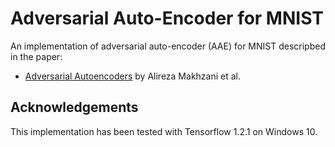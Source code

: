 # Adversarial Auto-Encoder for MNIST
An implementation of adversarial auto-encoder (AAE) for MNIST descripbed in the paper:  
* [Adversarial Autoencoders](https://arxiv.org/abs/1511.05644) by Alireza Makhzani et al.

## Acknowledgements
This implementation has been tested with Tensorflow 1.2.1 on Windows 10.
